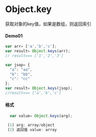 # Object.key
获取对象的key值，如果是数组，则返回索引

#### Demo01
```js
var arr= ['a','b','c'];
var result= Object.keys(arr);
// result=== ['1','2','3']
```

```js
var jsop= {
  "a": "aa",
  "b": "bb",
  "c": "cc"
};
var result= Object.keys(jsop);
//result=== ['a','b','c']
```

#### 格式
```js
  var value= Object.keys(arg);

 (1) arg: array/object
 (2) 返回值 value: array	

```